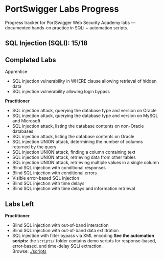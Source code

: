 # PortSwigger Labs Progress
Progress tracker for PortSwigger Web Security Academy labs — documented hands-on practice in SQLi + automation scripts.

## SQL Injection (SQLI): 15/18

## Completed Labs 

Apprentice
- SQL injection vulnerability in WHERE clause allowing retrieval of hidden data
- SQL injection vulnerability allowing login bypass

**Practitioner**
- SQL injection attack, querying the database type and version on Oracle
- SQL injection attack, querying the database type and version on MySQL and Microsoft  
- SQL injection attack, listing the database contents on non-Oracle databases  
- SQL injection attack, listing the database contents on Oracle  
- SQL injection UNION attack, determining the number of columns returned by the query  
- SQL injection UNION attack, finding a column containing text  
- SQL injection UNION attack, retrieving data from other tables  
- SQL injection UNION attack, retrieving multiple values in a single column  
- Blind SQL injection with conditional responses  
- Blind SQL injection with conditional errors  
- Visible error-based SQL injection  
- Blind SQL injection with time delays
- Blind SQL injection with time delays and information retrieval

## Labs Left

**Practitioner**
- Blind SQL injection with out-of-band interaction
- Blind SQL injection with out-of-band data exfiltration
- SQL injection with filter bypass via XML encoding
**See the automation scripts:** the `scripts/` folder contains demo scripts for response-based, error-based, and time-delay SQLi extraction.  
Browse: [./scripts](./scripts/)


